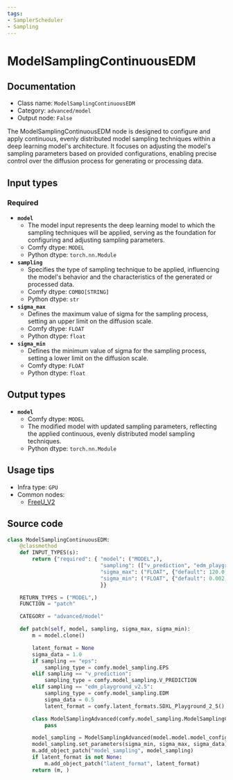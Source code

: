 ```yaml
---
tags:
- SamplerScheduler
- Sampling
---
```


# ModelSamplingContinuousEDM
## Documentation
- Class name: `ModelSamplingContinuousEDM`
- Category: `advanced/model`
- Output node: `False`

The ModelSamplingContinuousEDM node is designed to configure and apply continuous, evenly distributed model sampling techniques within a deep learning model's architecture. It focuses on adjusting the model's sampling parameters based on provided configurations, enabling precise control over the diffusion process for generating or processing data.
## Input types
### Required
- **`model`**
    - The model input represents the deep learning model to which the sampling techniques will be applied, serving as the foundation for configuring and adjusting sampling parameters.
    - Comfy dtype: `MODEL`
    - Python dtype: `torch.nn.Module`
- **`sampling`**
    - Specifies the type of sampling technique to be applied, influencing the model's behavior and the characteristics of the generated or processed data.
    - Comfy dtype: `COMBO[STRING]`
    - Python dtype: `str`
- **`sigma_max`**
    - Defines the maximum value of sigma for the sampling process, setting an upper limit on the diffusion scale.
    - Comfy dtype: `FLOAT`
    - Python dtype: `float`
- **`sigma_min`**
    - Defines the minimum value of sigma for the sampling process, setting a lower limit on the diffusion scale.
    - Comfy dtype: `FLOAT`
    - Python dtype: `float`
## Output types
- **`model`**
    - Comfy dtype: `MODEL`
    - The modified model with updated sampling parameters, reflecting the applied continuous, evenly distributed model sampling techniques.
    - Python dtype: `torch.nn.Module`
## Usage tips
- Infra type: `GPU`
- Common nodes:
    - [FreeU_V2](../../Comfy/Nodes/FreeU_V2.md)



## Source code
```python
class ModelSamplingContinuousEDM:
    @classmethod
    def INPUT_TYPES(s):
        return {"required": { "model": ("MODEL",),
                              "sampling": (["v_prediction", "edm_playground_v2.5", "eps"],),
                              "sigma_max": ("FLOAT", {"default": 120.0, "min": 0.0, "max": 1000.0, "step":0.001, "round": False}),
                              "sigma_min": ("FLOAT", {"default": 0.002, "min": 0.0, "max": 1000.0, "step":0.001, "round": False}),
                              }}

    RETURN_TYPES = ("MODEL",)
    FUNCTION = "patch"

    CATEGORY = "advanced/model"

    def patch(self, model, sampling, sigma_max, sigma_min):
        m = model.clone()

        latent_format = None
        sigma_data = 1.0
        if sampling == "eps":
            sampling_type = comfy.model_sampling.EPS
        elif sampling == "v_prediction":
            sampling_type = comfy.model_sampling.V_PREDICTION
        elif sampling == "edm_playground_v2.5":
            sampling_type = comfy.model_sampling.EDM
            sigma_data = 0.5
            latent_format = comfy.latent_formats.SDXL_Playground_2_5()

        class ModelSamplingAdvanced(comfy.model_sampling.ModelSamplingContinuousEDM, sampling_type):
            pass

        model_sampling = ModelSamplingAdvanced(model.model.model_config)
        model_sampling.set_parameters(sigma_min, sigma_max, sigma_data)
        m.add_object_patch("model_sampling", model_sampling)
        if latent_format is not None:
            m.add_object_patch("latent_format", latent_format)
        return (m, )

```
